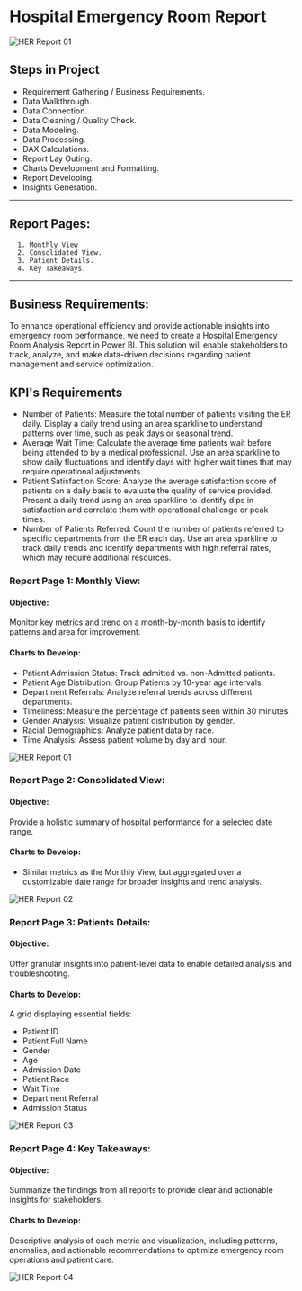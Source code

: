 # Hospital Emergency Room Report

![HER Report 01](https://github.com/user-attachments/assets/4e209f28-c47e-4aea-8759-d616f4c77609)

## Steps in Project
 - Requirement Gathering / Business Requirements.
 - Data Walkthrough.
 - Data Connection.
 - Data Cleaning / Quality Check.
 - Data Modeling.
 - Data Processing.
 - DAX Calculations.
 - Report Lay Outing.
 - Charts Development and Formatting.
 - Report Developing.
 - Insights Generation.
 

_____
## Report Pages:
      1. Monthly View
      2. Consolidated View.
      3. Patient Details.
      4. Key Takeaways.
_____
## Business Requirements:
To enhance operational efficiency and provide actionable insights into emergency room performance, we need to create a Hospital Emergency Room Analysis Report in Power BI. This solution will enable stakeholders to track, analyze, and make data-driven decisions regarding patient management and service optimization.

## KPI's Requirements

 * Number of Patients:
	Measure the total number of patients visiting the ER daily.
	Display a daily trend using an area sparkline to understand patterns over time, such as peak days or seasonal trend.
 * Average Wait Time:
	Calculate the average time patients wait before being attended to by a medical professional.
	Use an area sparkline to show daily fluctuations and identify days with higher wait times that may require operational adjustments.
 * Patient Satisfaction Score:
	Analyze the average satisfaction score of patients on a daily basis to evaluate the quality of service provided.
	Present a daily trend using an area sparkline to identify dips in satisfaction and correlate them with operational challenge or peak times.
 * Number of Patients Referred:
	Count the number of patients referred to specific departments from the ER each day.
	Use an area sparkline to track daily trends and identify departments with high referral rates, which may require additional resources.

### Report Page 1: Monthly View:

#### Objective:

Monitor key metrics and trend on a month-by-month basis to identify patterns and area for improvement.

#### Charts to Develop:

- Patient Admission Status: Track admitted vs. non-Admitted patients.
- Patient Age Distribution: Group Patients by 10-year age intervals.
- Department Referrals: Analyze referral trends across different departments.
- Timeliness: Measure the percentage of patients seen within 30 minutes.
- Gender Analysis: Visualize patient distribution by gender.
- Racial Demographics: Analyze patient data by race.
- Time Analysis: Assess patient volume by day and hour.

![HER Report 01](https://github.com/user-attachments/assets/6ae6ac2c-766e-47aa-827e-ad78a3fd3693)

### Report Page 2: Consolidated View:

#### Objective:

Provide a holistic summary of hospital performance for a selected date range.

#### Charts to Develop:

- Similar metrics as the Monthly View, but aggregated over a customizable date range for broader insights and trend analysis.

![HER Report 02](https://github.com/user-attachments/assets/bcc28f0d-c9e6-4483-a5ea-6937db72e688)

### Report Page 3: Patients Details:

#### Objective:

Offer granular insights into patient-level data to enable detailed analysis and troubleshooting.

#### Charts to Develop:

A grid displaying essential fields:
   - Patient ID
   - Patient Full Name
   - Gender
   - Age
   - Admission Date
   - Patient Race
   - Wait Time
   - Department Referral
   - Admission Status

![HER Report 03](https://github.com/user-attachments/assets/62513d00-8efc-4896-a482-3dbb2894d8b8)

### Report Page 4: Key Takeaways:

#### Objective:

Summarize the findings from all reports to provide clear and actionable insights for stakeholders.

#### Charts to Develop:

Descriptive analysis of each metric and visualization, including patterns, anomalies, and actionable recommendations to optimize emergency room operations and patient care.

![HER Report 04](https://github.com/user-attachments/assets/dabc130f-8ee0-45d5-9f0c-460ddd9478f2)
